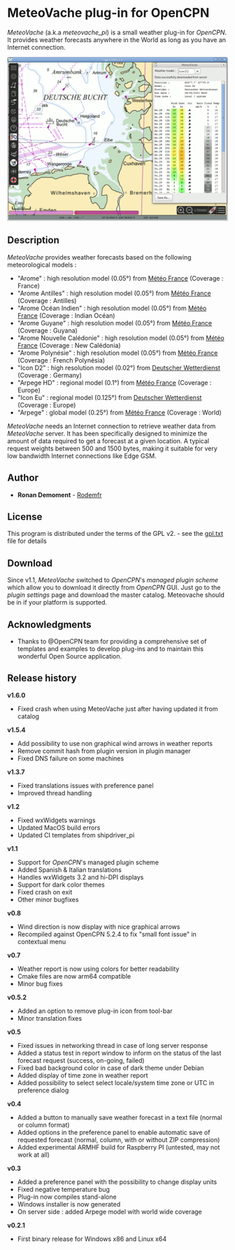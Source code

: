 # MeteoVache plug-in for OpenCPN

*MeteoVache* (a.k.a *meteovache_pi*) is a small weather plug-in for *OpenCPN*. It provides weather forecasts anywhere in the World as long as you have an Internet connection.

![Sample picture](files/meteovache_en_256.png)

## Description

*MeteoVache* provides weather forecasts based on the following meteorological models :

- "Arome" : high resolution model (0.05°) from [Météo France](http://www.meteofrance.com) (Coverage : France)
- "Arome Antilles" : high resolution model (0.05°) from [Météo France](http://www.meteofrance.com) (Coverage : Antilles)
- "Arome Océan Indien" : high resolution model (0.05°) from [Météo France](http://www.meteofrance.com) (Coverage : Indian Océan)
- "Arome Guyane" : high resolution model (0.05°) from [Météo France](http://www.meteofrance.com) (Coverage : Guyana)
- "Arome Nouvelle Calédonie" : high resolution model (0.05°) from [Météo France](http://www.meteofrance.com) (Coverage : New Calédonia)
- "Arome Polynésie" : high resolution model (0.05°) from [Météo France](http://www.meteofrance.com) (Coverage : French Polynésia)
- "Icon D2" : high resolution model (0.02°) from [Deutscher Wetterdienst](https://www.dwd.de/EN) (Coverage : Germany)
- "Arpege HD" : regional model (0.1°) from [Météo France](http://www.meteofrance.com) (Coverage : Europe)
- "Icon Eu" : regional model (0.125°) from [Deutscher Wetterdienst](https://www.dwd.de/EN) (Coverage : Europe)
- "Arpege" : global model (0.25°) from [Météo France](http://www.meteofrance.com) (Coverage : World)

*MeteoVache* needs an Internet connection to retrieve weather data from *MeteoVache* server. It has been specifically designed to minimize the amount of data required to get a forecast at a given location. A typical request weights between 500 and 1500 bytes, making it suitable for very low bandwidth Internet connections like Edge GSM.

## Author

* **Ronan Demoment** - [Rodemfr](https://github.com/Rodemfr)

## License

This program is distributed under the terms of the GPL v2. - see the [gpl.txt](cmake/gpl.txt) file for details

## Download

Since v1.1, *MeteoVache* switched to *OpenCPN*'s *managed plugin scheme* which allow you to download it directly from *OpenCPN* GUI. Just go to the *plugin settings* page and download the master catalog. Meteovache should be in if your platform is supported.

## Acknowledgments

* Thanks to @OpenCPN team for providing a comprehensive set of templates and examples to develop plug-ins and to maintain this wonderful Open Source application.

## Release history

**v1.6.0**
* Fixed crash when using MeteoVache just after having updated it from catalog

**v1.5.4**
* Add possibility to use non graphical wind arrows in weather reports
* Remove commit hash from plugin version in plugin manager
* Fixed DNS failure on some machines

**v1.3.7**
* Fixed translations issues with preference panel
* Improved thread handling

**v1.2**
* Fixed wxWidgets warnings
* Updated MacOS build errors
* Updated CI templates from shipdriver_pi

**v1.1**
* Support for *OpenCPN*'s managed plugin scheme
* Added Spanish & Italian translations
* Handles wxWidgets 3.2 and hi-DPI displays
* Support for dark color themes
* Fixed crash on exit
* Other minor bugfixes

**v0.8**
* Wind direction is now display with nice graphical arrows
* Recompiled against OpenCPN 5.2.4 to fix "small font issue" in contextual menu

**v0.7**
* Weather report is now using colors for better readability
* Cmake files are now arm64 compatible
* Minor bug fixes

**v0.5.2**
* Added an option to remove plug-in icon from tool-bar
* Minor translation fixes

**v0.5**
* Fixed issues in networking thread in case of long server response
* Added a status test in report window to inform on the status of the last forecast request (success, on-going, failed)
* Fixed bad background color in case of dark theme under Debian
* Added display of time zone in weather report
* Added possibility to select select locale/system time zone or UTC in preference dialog

**v0.4**
* Added a button to manually save weather forecast in a text file (normal or column format)
* Added options in the preference panel to enable automatic save of requested forecast (normal, column, with or without ZIP compression)
* Added experimental ARMHF build for Raspberry PI (untested, may not work at all)

**v0.3**
* Added a preference panel with the possibility to change display units
* Fixed negative temperature bug
* Plug-in now compiles stand-alone
* Windows installer is now generated
* On server side : added Arpege model with world wide coverage

**v0.2.1**
* First binary release for Windows x86 and Linux x64

